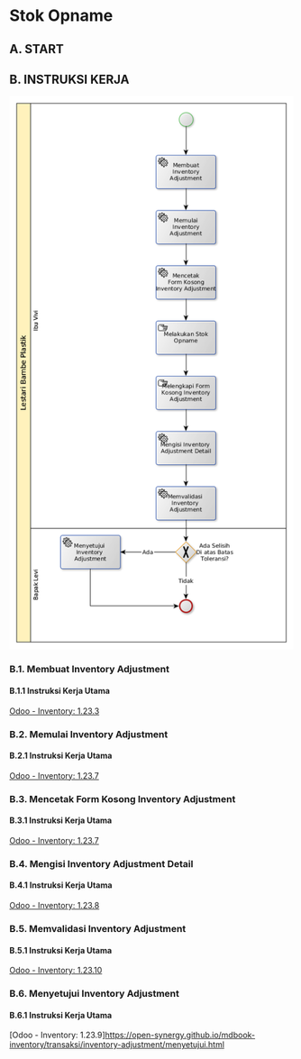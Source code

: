 # Stok Opname

## A. START

## B. INSTRUKSI KERJA

![](../img/stok-opname.png)

### B.1. Membuat Inventory Adjustment

#### B.1.1 Instruksi Kerja Utama

[Odoo - Inventory: 1.23.3](https://open-synergy.github.io/mdbook-inventory/transaksi/inventory-adjustment/membuat.html)

### B.2. Memulai Inventory Adjustment

#### B.2.1 Instruksi Kerja Utama

[Odoo - Inventory: 1.23.7](https://open-synergy.github.io/mdbook-inventory/transaksi/inventory-adjustment/memulai.html)

### B.3. Mencetak Form Kosong Inventory Adjustment

#### B.3.1 Instruksi Kerja Utama

[Odoo - Inventory: 1.23.7](https://open-synergy.github.io/mdbook-inventory/transaksi/inventory-adjustment/memulai.html)

### B.4. Mengisi Inventory Adjustment Detail

#### B.4.1 Instruksi Kerja Utama

[Odoo - Inventory: 1.23.8](https://open-synergy.github.io/mdbook-inventory/transaksi/inventory-adjustment/inventory-detail.html)

### B.5. Memvalidasi Inventory Adjustment

#### B.5.1 Instruksi Kerja Utama

[Odoo - Inventory: 1.23.10](https://open-synergy.github.io/mdbook-inventory/transaksi/inventory-adjustment/memvalidasi.html)

### B.6. Menyetujui Inventory Adjustment

#### B.6.1 Instruksi Kerja Utama

[Odoo - Inventory: 1.23.9]https://open-synergy.github.io/mdbook-inventory/transaksi/inventory-adjustment/menyetujui.html
